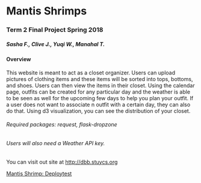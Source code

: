 # Mantis Shrimps
### Term 2 Final Project Spring 2018
##### Sasha F., Clive J., Yuqi W., Manahal T.


#### Overview
This website is meant to act as a closet organizer. Users can upload pictures of clothing items and these items will be sorted into tops, bottoms, and shoes. Users can then view the items in their closet. Using the calendar page, outfits can be created for any particular day and the weather is able to be seen as well for the upcoming few days to help you plan your outfit. If a user does not want to associate n outfit with a certain day, they can also do that. Using d3 visualization, you can see the distribution of your closet. 


###### Required packages: request, flask-dropzone
###### Users will also need a Weather API key.


You can visit out site at http://dbb.stuycs.org

[Mantis Shrimp: Deploytest](http://206.189.194.250)
